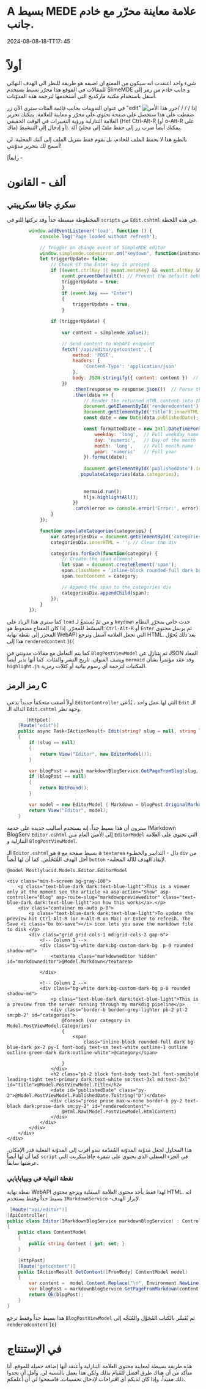 # A بسيط MEDE علامة معاينة محرّر مع خادم جانب.

<!--category-- ASP.NET, Markdown -->
<datetime class="hidden">2024-08-08-18-TT17: 45</datetime>

# أولاً

شيء واحد اعتقدت انه سيكون من الممتع ان اضيفه هو طريقة للنظر الى الهدف النهائي للمقالات في الموقع هذا محرّر بسيط يستخدم SlimeMDE و جانب خادم من رمز إلى أسفل باستخدام مكتبة ماركديج التي أستخدمها لترجمة هذه المدوّنات.

في عنوان التدوينات بجانب قائمة الفئات سترى الآن زر "edit"
![حرر هذا الأمر](editbutton.png)/ / / / إذا ضغطت على هذا ستحصل على صفحة تحتوي على محرّر و معاينة للعلامة. يمكنك تحرير العلامة التنازلية ورؤية التغييرات في الوقت الحقيقي (Het Ctrl-Alt-R (أو o-Alt-R على ماك) أو إدخال إلى التنشيط). يمكنك أيضاً ضرب <i class="bx bx-save"></i> زر إلى حفظ ملفّ إلى محليّ آلة.

بالطبع هذا لا يحفظ الملف للخادم، بل يقوم فقط بتنزيل الملف إلى آلتك المحلية. لن أسمح لك بتحرير مدوّنتي!

[رابعاً -

# ألف - القانون

## سكري جافا سكريبتي

المخطوطة مبسطة جداً وقد تركتها للتو في `scripts` من `Edit.cshtml` في هذه اللحظة.

```javascript
        window.addEventListener('load', function () {
            console.log('Page loaded without refresh');

            // Trigger on change event of SimpleMDE editor
            window.simplemde.codemirror.on("keydown", function(instance, event) {
            let triggerUpdate= false;
                // Check if the Enter key is pressed
                if ((event.ctrlKey || event.metaKey) && event.altKey && event.key.toLowerCase() === "r") {
                    event.preventDefault(); // Prevent the default behavior (e.g., browser refresh)
                    triggerUpdate = true;
                    }
                    if (event.key === "Enter")
                    {
                        triggerUpdate = true;
                    }

                if (triggerUpdate) {
        
                    var content = simplemde.value();

                    // Send content to WebAPI endpoint
                    fetch('/api/editor/getcontent', {
                        method: 'POST',
                        headers: {
                            'Content-Type': 'application/json'
                        },
                        body: JSON.stringify({ content: content })  // JSON object with 'content' key
                    })
                        .then(response => response.json())  // Parse the JSON response
                        .then(data => {
                            // Render the returned HTML content into the div
                            document.getElementById('renderedcontent').innerHTML = data.htmlContent;
                            document.getElementById('title').innerHTML  = data.title;// Assuming the returned JSON has an 'htmlContent' property
                            const date = new Date(data.publishedDate);

                            const formattedDate = new Intl.DateTimeFormat('en-GB', {
                                weekday: 'long',  // Full weekday name
                                day: 'numeric',   // Day of the month
                                month: 'long',    // Full month name
                                year: 'numeric'   // Full year
                            }).format(date);
                            
                            document.getElementById('publishedDate').innerHTML = formattedDate;
                           populateCategories(data.categories);
                            
                            
                            mermaid.run();
                            hljs.highlightAll();
                        })
                        .catch(error => console.error('Error:', error));
                }
            });

            function populateCategories(categories) {
                var categoriesDiv = document.getElementById('categories');
                categoriesDiv.innerHTML = ''; // Clear the div

                categories.forEach(function(category) {
                    // Create the span element
                    let span = document.createElement('span');
                    span.className = 'inline-block rounded-full dark bg-blue-dark px-2 py-1 font-body text-sm text-white outline-1 outline outline-green-dark dark:outline-white'; // Apply the style class
                    span.textContent = category;

                    // Append the span to the categories div
                    categoriesDiv.appendChild(span);
                });
            }
        });
```

كما سترى هذا الزناد على `load` و من ثمّ يُستمعُ لـ `keydown` حدث خاص بمحرّر النظام المبسّط للمحرّر. إذا كان المفتاح مضغوط هو: `Ctrl-Alt-R` أو `Enter` ثم يرسل محتوى المحرر إلى نقطة نهاية WebAPI التي تجعل العلامة أسفل وترجع HTML. بعد ذلك يُحوّل هذا إلى `renderedcontent` )٤(

كما يتم التعامل مع مقالات مدونتي في `BlogPostViewModel` ثم يتنازل عن JSON المعاد ويصف العنوان، تاريخ النشر والفئات. كما أنها تدير أيضاً `mermaid` وقد عقد مؤتمراً بشأن `highlight.js` المكتبات لترجمة أي رسوم بيانية أو كتلات رمزية.

## رمز الرمز C

### 

أولاً أضفت متحكماً جديداً يدعى `EditorController` التي لها عمل واحد ، يُدَّعَى `Edit` الـ الدالة الـ `Edit.cshtml` وجهة نظر.

```csharp
       [HttpGet]
    [Route("edit")]
    public async Task<IActionResult> Edit(string? slug = null, string language = "")
    {
        if (slug == null)
        {
            return View("Editor", new EditorModel());
        }

        var blogPost = await markdownBlogService.GetPageFromSlug(slug, language);
        if (blogPost == null)
        {
            return NotFound();
        }

        var model = new EditorModel { Markdown = blogPost.OriginalMarkdown, PostViewModel = blogPost };
        return View("Editor", model);
    }
```

سترون أن هذا بسيط جداً، إنه يستخدم أساليب جديدة على خدمة IMarkdown BlogServ `Editor.cshtml` إلى الأمين العام مـن `EditorModel` التي تحتوي على العلامة التنازلية و `BlogPostViewModel`.

الـ `Editor.cshtml` هو a بسيط صفحة مع a `textarea` دال - التدابيـر والخطـوء `div` من أجل الهدف المُتَخَلِّص. كما أن لها أيضاً `button` -لإنقاذ الهدف للآلة المحلية.

```razor
@model Mostlylucid.Models.Editor.EditorModel

<div class="min-h-screen bg-gray-100">
    <p class="text-blue-dark dark:text-blue-light">This is a viewer only at the moment see the article <a asp-action="Show" asp-controller="Blog" asp-route-slug="markdownprevieweditor" class="text-blue-dark dark:text-blue-light">on how this works</a>.</p>
    <div class="container mx-auto p-0">
        <p class="text-blue-dark dark:text-blue-light">To update the preview hit Ctrl-Alt-R (or ⌘-Alt-R on Mac) or Enter to refresh. The Save <i class="bx bx-save"></i> icon lets you save the markdown file to disk </p>
        <div class="grid grid-cols-1 md:grid-cols-2 gap-6">
            <!-- Column 1 -->
            <div class="bg-white dark:bg-custom-dark-bg  p-0 rounded shadow-md">
                <textarea class="markdowneditor hidden" id="markdowneditor">@Model.Markdown</textarea>

            </div>

            <!-- Column 2 -->
            <div class="bg-white dark:bg-custom-dark-bg p-0 rounded shadow-md">
                <p class="text-blue-dark dark:text-blue-light">This is a preview from the server running through my markdig pipeline</p>
                <div class="border-b border-grey-lighter pb-2 pt-2 sm:pb-2" id="categories">
                    @foreach (var category in Model.PostViewModel.Categories)
                    {
                        <span
                            class="inline-block rounded-full dark bg-blue-dark px-2 py-1 font-body text-sm text-white outline-1 outline outline-green-dark dark:outline-white">@category</span>

                    }
                </div>
                <h2 class="pb-2 block font-body text-3xl font-semibold leading-tight text-primary dark:text-white sm:text-3xl md:text-3xl" id="title">@Model.PostViewModel.Title</h2>
                <date id="publishedDate" class="py-2">@Model.PostViewModel.PublishedDate.ToString("D")</date>
                <div class="prose prose max-w-none border-b py-2 text-black dark:prose-dark sm:py-2" id="renderedcontent">
                    @Html.Raw(Model.PostViewModel.HtmlContent)
                </div>
            </div>
        </div>
    </div>
</div>
```

هذا المحاول لجعل مدوّنة المدوّنة المُقدّمة تبدو أقرب إلى المدوّنة الفعلية قدر الإمكان. كما أن لها أيضاً `script` في الجزء السفلي الذي يحتوي على شفرة جافاسكربت التي عرضتها سابقاً.

### نقطة النهاية في ويپپاپاپاپي

نقطة نهاية WebAPI لهذا فقط يأخذ محتوى العلامة السفلية ويرجع محتوى HTML. انه بسيط جداً وفقط يستخدم `IMarkdownService` -لإبراز الهدف.

```csharp
 [Route("api/editor")]
[ApiController]
public class Editor(IMarkdownBlogService markdownBlogService) : ControllerBase
{
    public class ContentModel
    {
        public string Content { get; set; }
    }

    [HttpPost]
    [Route("getcontent")]
    public IActionResult GetContent([FromBody] ContentModel model)
    {
        var content =  model.Content.Replace("\n", Environment.NewLine);
        var blogPost = markdownBlogService.GetPageFromMarkdown(content, DateTime.Now, "");
        return Ok(blogPost);
    }
}
```

هذا بسيط جداً وفقط ترجع `BlogPostViewModel` ثم يُقَسَّر بالكتاب المُجَوَّل والمُنَجَّه إلى `renderedcontent` )٤(

# في الإستنتاج

هذه طريقة بسيطة لمعاينة محتوى العلامة التنازلية وأعتقد أنها إضافة جميلة للموقع. أنا متأكد من أن هناك طرق أفضل للقيام بذلك ولكن هذا يعمل بالنسبة لي. وآمل أن تجدوا ذلك مفيداً، وإذا كان لديكم أي اقتراحات لإدخال تحسينات، فاسمحوا لي أن أعلمكم.